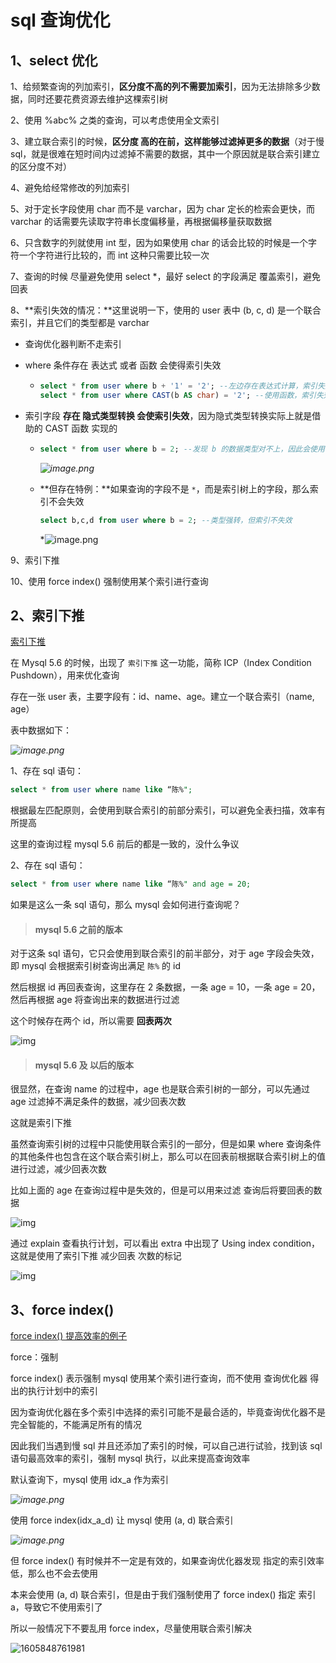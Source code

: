 # sql 查询优化



## 1、select 优化

1、给频繁查询的列加索引，**区分度不高的列不需要加索引**，因为无法排除多少数据，同时还要花费资源去维护这棵索引树

2、使用 %abc% 之类的查询，可以考虑使用全文索引

3、建立联合索引的时候，**区分度 高的在前，这样能够过滤掉更多的数据**（对于慢 sql，就是很难在短时间内过滤掉不需要的数据，其中一个原因就是联合索引建立的区分度不对）

4、避免给经常修改的列加索引

5、对于定长字段使用 char 而不是 varchar，因为 char 定长的检索会更快，而 varchar 的话需要先读取字符串长度偏移量，再根据偏移量获取数据

6、只含数字的列就使用 int 型，因为如果使用 char 的话会比较的时候是一个字符一个字符进行比较的，而 int 这种只需要比较一次

7、查询的时候 尽量避免使用 select *，最好 select 的字段满足 覆盖索引，避免回表

8、**索引失效的情况：**这里说明一下，使用的 user 表中 (b, c, d) 是一个联合索引，并且它们的类型都是 varchar

- 查询优化器判断不走索引

- where 条件存在 表达式 或者 函数 会使得索引失效

  - ```sql
    select * from user where b + '1' = '2';	--左边存在表达式计算，索引失效
    select * from user where CAST(b AS char) = '2';	--使用函数，索引失效
    ```

- 索引字段 **存在 隐式类型转换 会使索引失效**，因为隐式类型转换实际上就是借助的 CAST 函数 实现的

  - ```sql
    select * from user where b = 2;	--发现 b 的数据类型对不上，因此会使用 CAST 函数强转为 int ，索引失效
    ```

    *![image.png](https://pic.leetcode-cn.com/1603877556-FmqHkR-image.png)*

  - **但存在特例：**如果查询的字段不是 `*`，而是索引树上的字段，那么索引不会失效

    ```sql
    select b,c,d from user where b = 2;	--类型强转，但索引不失效
    ```

    *![image.png](https://pic.leetcode-cn.com/1603877237-htTYfA-image.png)

9、索引下推

10、使用 force index() 强制使用某个索引进行查询





## 2、索引下推

[索引下推](https://www.cnblogs.com/Chenjiabing/p/12600926.html)



在 Mysql 5.6 的时候，出现了 `索引下推` 这一功能，简称 ICP（Index Condition Pushdown），用来优化查询



存在一张 user 表，主要字段有：id、name、age。建立一个联合索引（name, age）

表中数据如下：

*![image.png](https://pic.leetcode-cn.com/1605847361-nLJmld-image.png)*



1、存在 sql 语句：

```sql
select * from user where name like “陈%";
```

根据最左匹配原则，会使用到联合索引的前部分索引，可以避免全表扫描，效率有所提高

这里的查询过程 mysql 5.6 前后的都是一致的，没什么争议



2、存在 sql 语句：

```sql
select * from user where name like “陈%" and age = 20;
```

如果是这么一条 sql 语句，那么 mysql 会如何进行查询呢？



> #### mysql 5.6 之前的版本

对于这条 sql 语句，它只会使用到联合索引的前半部分，对于 age 字段会失效，即 mysql 会根据索引树查询出满足 `陈%` 的 id

然后根据 id 再回表查询，这里存在 2 条数据，一条 age = 10，一条 age = 20，然后再根据 age 将查询出来的数据进行过滤

这个时候存在两个 id，所以需要 **回表两次**

![img](https://gitee.com/chenjiabing666/Blog-file/raw/master/%E7%B4%A2%E5%BC%95%E4%B8%8B%E6%8E%A8/1.png)

> #### mysql 5.6 及 以后的版本

很显然，在查询 name 的过程中，age 也是联合索引树的一部分，可以先通过 age 过滤掉不满足条件的数据，减少回表次数

这就是索引下推

虽然查询索引树的过程中只能使用联合索引的一部分，但是如果 where 查询条件的其他条件也包含在这个联合索引树上，那么可以在回表前根据联合索引树上的值进行过滤，减少回表次数

比如上面的 age 在查询过程中是失效的，但是可以用来过滤 查询后将要回表的数据

![img](https://gitee.com/chenjiabing666/Blog-file/raw/master/%E7%B4%A2%E5%BC%95%E4%B8%8B%E6%8E%A8/2.png)



通过 explain 查看执行计划，可以看出 extra 中出现了 Using index condition，这就是使用了索引下推 减少回表 次数的标记

![img](https://gitee.com/chenjiabing666/Blog-file/raw/master/%E7%B4%A2%E5%BC%95%E4%B8%8B%E6%8E%A8/3.png)



## 3、force index()

[force index() 提高效率的例子](https://blog.csdn.net/bruce128/article/details/46777567)

force：强制

force index() 表示强制 mysql 使用某个索引进行查询，而不使用 查询优化器 得出的执行计划中的索引

因为查询优化器在多个索引中选择的索引可能不是最合适的，毕竟查询优化器不是完全智能的，不能满足所有的情况

因此我们当遇到慢 sql 并且还添加了索引的时候，可以自己进行试验，找到该 sql 语句最高效率的索引，强制 mysql 执行，以此来提高查询效率





默认查询下，mysql 使用 idx_a 作为索引

*![image.png](https://pic.leetcode-cn.com/1605848463-guGkla-image.png)*



使用 force index(idx_a_d) 让 mysql 使用 (a, d) 联合索引

*![image.png](https://pic.leetcode-cn.com/1605848593-gSwHqJ-image.png)*



但 force index() 有时候并不一定是有效的，如果查询优化器发现 指定的索引效率低，那么也不会去使用

本来会使用 (a, d) 联合索引，但是由于我们强制使用了 force index() 指定 索引 a，导致它不使用索引了

所以一般情况下不要乱用 force index，尽量使用联合索引解决

![1605848761981](C:\Users\蒜头王八\AppData\Roaming\Typora\typora-user-images\1605848761981.png)

